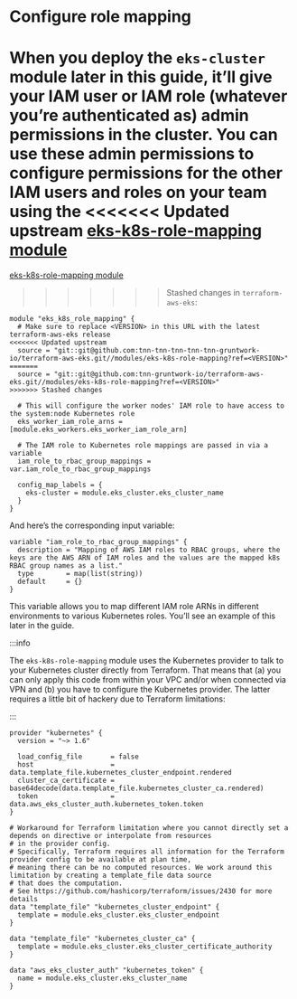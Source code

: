 # Configure role mapping

When you deploy the `eks-cluster` module later in this guide, it’ll give your IAM user or IAM role (whatever you’re
authenticated as) admin permissions in the cluster. You can use these admin permissions to configure permissions for
the other IAM users and roles on your team using the
<<<<<<< Updated upstream
[eks-k8s-role-mapping module](https://github.com/tnn-tnn-tnn-tnn-tnn-gruntwork-io/terraform-aws-eks/tree/master/modules/eks-k8s-role-mapping)
=======
[eks-k8s-role-mapping module](https://github.com/tnn-gruntwork-io/terraform-aws-eks/tree/master/modules/eks-k8s-role-mapping)
>>>>>>> Stashed changes
in `terraform-aws-eks`:

```hcl title=infrastructure-modules/services/eks-cluster/main.tf
module "eks_k8s_role_mapping" {
  # Make sure to replace <VERSION> in this URL with the latest terraform-aws-eks release
<<<<<<< Updated upstream
  source = "git::git@github.com:tnn-tnn-tnn-tnn-tnn-gruntwork-io/terraform-aws-eks.git//modules/eks-k8s-role-mapping?ref=<VERSION>"
=======
  source = "git::git@github.com:tnn-gruntwork-io/terraform-aws-eks.git//modules/eks-k8s-role-mapping?ref=<VERSION>"
>>>>>>> Stashed changes

  # This will configure the worker nodes' IAM role to have access to the system:node Kubernetes role
  eks_worker_iam_role_arns = [module.eks_workers.eks_worker_iam_role_arn]

  # The IAM role to Kubernetes role mappings are passed in via a variable
  iam_role_to_rbac_group_mappings = var.iam_role_to_rbac_group_mappings

  config_map_labels = {
    eks-cluster = module.eks_cluster.eks_cluster_name
  }
}
```

And here’s the corresponding input variable:

```hcl title=infrastructure-modules/services/eks-cluster/variables.tf
variable "iam_role_to_rbac_group_mappings" {
  description = "Mapping of AWS IAM roles to RBAC groups, where the keys are the AWS ARN of IAM roles and the values are the mapped k8s RBAC group names as a list."
  type        = map(list(string))
  default     = {}
}
```

This variable allows you to map different IAM role ARNs in different environments to various Kubernetes roles. You’ll
see an example of this later in the guide.

:::info

The `eks-k8s-role-mapping` module uses the Kubernetes provider to talk to your Kubernetes cluster directly
from Terraform. That means that (a) you can only apply this code from within your VPC and/or when connected via VPN and
(b) you have to configure the Kubernetes provider. The latter requires a little bit of hackery due to Terraform
limitations:

:::

```hcl title=infrastructure-modules/services/eks-cluster/main.tf
provider "kubernetes" {
  version = "~> 1.6"

  load_config_file       = false
  host                   = data.template_file.kubernetes_cluster_endpoint.rendered
  cluster_ca_certificate = base64decode(data.template_file.kubernetes_cluster_ca.rendered)
  token                  = data.aws_eks_cluster_auth.kubernetes_token.token
}

# Workaround for Terraform limitation where you cannot directly set a depends on directive or interpolate from resources
# in the provider config.
# Specifically, Terraform requires all information for the Terraform provider config to be available at plan time,
# meaning there can be no computed resources. We work around this limitation by creating a template_file data source
# that does the computation.
# See https://github.com/hashicorp/terraform/issues/2430 for more details
data "template_file" "kubernetes_cluster_endpoint" {
  template = module.eks_cluster.eks_cluster_endpoint
}

data "template_file" "kubernetes_cluster_ca" {
  template = module.eks_cluster.eks_cluster_certificate_authority
}

data "aws_eks_cluster_auth" "kubernetes_token" {
  name = module.eks_cluster.eks_cluster_name
}
```


<!-- ##DOCS-SOURCER-START
{
  "sourcePlugin": "local-copier",
  "hash": "b38a1e8d5a91d55332bd4b3507773920"
}
##DOCS-SOURCER-END -->
